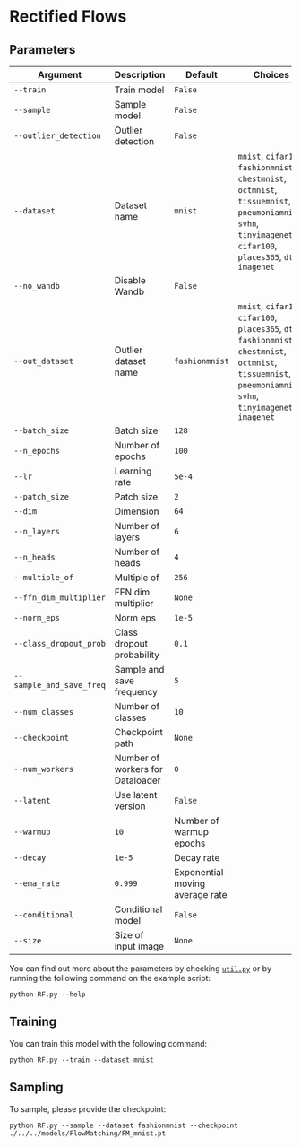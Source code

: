 # Rectified Flows

## Parameters

| Argument                     | Description                        | Default           | Choices                                                                                                        |
|------------------------------|------------------------------------|-------------------|--------------------------------------------------------------------------------------------------------------|
| `--train`                    | Train model                        | `False`           |                                                                                                              |
| `--sample`                   | Sample model                       | `False`           |                                                                                                              |
| `--outlier_detection`        | Outlier detection                  | `False`           |                                                                                                              |
| `--dataset`                  | Dataset name                                       | `mnist`  | `mnist`, `cifar10`, `fashionmnist`, `chestmnist`, `octmnist`, `tissuemnist`, `pneumoniamnist`, `svhn`, `tinyimagenet`, `cifar100`, `places365`, `dtd`, `imagenet`            |
| `--no_wandb`                 | Disable Wandb                                      | `False`  |                                                                                                                                                                              |
| `--out_dataset`              | Outlier dataset name               | `fashionmnist`  | `mnist`, `cifar10`, `cifar100`, `places365`, `dtd`, `fashionmnist`, `chestmnist`, `octmnist`, `tissuemnist`, `pneumoniamnist`, `svhn`, `tinyimagenet`, `imagenet` |
| `--batch_size`               | Batch size                         | `128`             |                                                                                                              |
| `--n_epochs`                 | Number of epochs                   | `100`             |                                                                                                              |
| `--lr`                       | Learning rate                      | `5e-4`            |                                                                                                              |
| `--patch_size`               | Patch size                         | `2`               |                                                                                                              |
| `--dim`                      | Dimension                          | `64`              |                                                                                                              |
| `--n_layers`                 | Number of layers                   | `6`               |                                                                                                              |
| `--n_heads`                  | Number of heads                    | `4`               |                                                                                                              |
| `--multiple_of`              | Multiple of                        | `256`             |                                                                                                              |
| `--ffn_dim_multiplier`       | FFN dim multiplier                 | `None`            |                                                                                                              |
| `--norm_eps`                 | Norm eps                           | `1e-5`            |                                                                                                              |
| `--class_dropout_prob`       | Class dropout probability          | `0.1`             |                                                                                                              |
| `--sample_and_save_freq`     | Sample and save frequency          | `5`               |                                                                                                              |
| `--num_classes`              | Number of classes                  | `10`              |                                                                                                              |
| `--checkpoint`               | Checkpoint path                    | `None`            |                                                                                                              |
| `--num_workers`              | Number of workers for Dataloader   | `0`               |                                                                                                              |
| `--latent`                   | Use latent version                 | `False`           |                                                                                                              |
| `--warmup`                   | `10`                               | Number of warmup epochs                       |                                                                                                   |
| `--decay`                    | `1e-5`                             | Decay rate                                    |                                                                                                   |   
| `--ema_rate`                 | `0.999`                            | Exponential moving average rate    |                                                                                                              |
| `--conditional`                   | Conditional model                 | `False`           |                                                                                                              |
| `--size`                   | Size of input image                 | `None`           |                                                                                                              |


You can find out more about the parameters by checking [`util.py`](./../src/generativezoo/utils/util.py) or by running the following command on the example script:

    python RF.py --help

## Training

You can train this model with the following command:

    python RF.py --train --dataset mnist

## Sampling

To sample, please provide the checkpoint:

    python RF.py --sample --dataset fashionmnist --checkpoint ./../../models/FlowMatching/FM_mnist.pt
